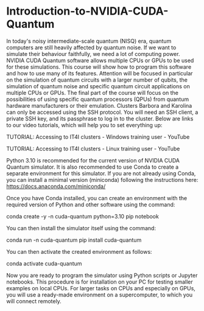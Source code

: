 # Introduction-to-NVIDIA-CUDA-Quantum
In today's noisy intermediate-scale quantum (NISQ) era, quantum computers are still heavily affected by quantum noise. If we want to simulate their behaviour faithfully, we need a lot of computing power. NVIDIA CUDA Quantum software allows multiple CPUs or GPUs to be used for these simulations. This course will show how to program this software and how to use many of its features. Attention will be focused in particular on the simulation of quantum circuits with a larger number of qubits, the simulation of quantum noise and specific quantum circuit applications on multiple CPUs or GPUs. The final part of the course will focus on the possibilities of using specific quantum processors (QPUs) from quantum hardware manufacturers or their emulation.
Clusters Barbora and Karolina can only be accessed using the SSH protocol. You will need an SSH client, a private SSH key, and its passphrase to log in to the cluster. Below are links to our video tutorials, which will help you to set everything up:

TUTORIAL: Accessing to IT4I clusters - Windows training user - YouTube

TUTORIAL: Accessing to IT4I clusters - Linux training user - YouTube

 Python 3.10 is recommended for the current version of NVIDIA CUDA Quantum simulator. It is also recommended to use Conda to create a separate environment for this simulator. If you are not already using Conda, you can install a minimal version (miniconda) following the instructions here: https://docs.anaconda.com/miniconda/

Once you have Conda installed, you can create an environment with the required version of Python and other software using the command: 

conda create -y -n cuda-quantum python=3.10 pip notebook

You can then install the simulator itself using the command:

conda run -n cuda-quantum pip install cuda-quantum

You can then activate the created environment as follows:

conda activate cuda-quantum

Now you are ready to program the simulator using Python scripts or Jupyter notebooks. This procedure is for installation on your PC for testing smaller examples on local CPUs. For larger tasks on CPUs and especially on GPUs, you will use a ready-made environment on a supercomputer, to which you will connect remotely.
